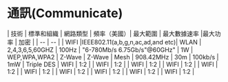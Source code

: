 # 通訊(Communicate)

| 技術 | 標準和組織 | 網路類型 | 頻率（美國）| 最大範圍 | 最大數據速率 |最大功率 | 加密 |
| -- | -- |
| WIFI |IEEE802.11(a,b,g,n,ac,ad,and etc)| WLAN | 2,4,3,6,5,60GHZ | 100Hz | "6-780Mb/s 6.75Gb/s"@60GHz" | 1W | WEP,WPA,WPA2
| Z-Wave | Z-Wave | Mesh | 908.42MHz | 30m | 100kb/s | 1mW | Triple DES
| WIFI | 1:2 |
| WIFI | 1:2 |
| WIFI | 1:2 |
| WIFI | 1:2 |
| WIFI | 1:2 |
| WIFI | 1:2 |
| WIFI | 1:2 |
| WIFI | 1:2 |
| WIFI | 1:2 |
| WIFI | 1:2 |

